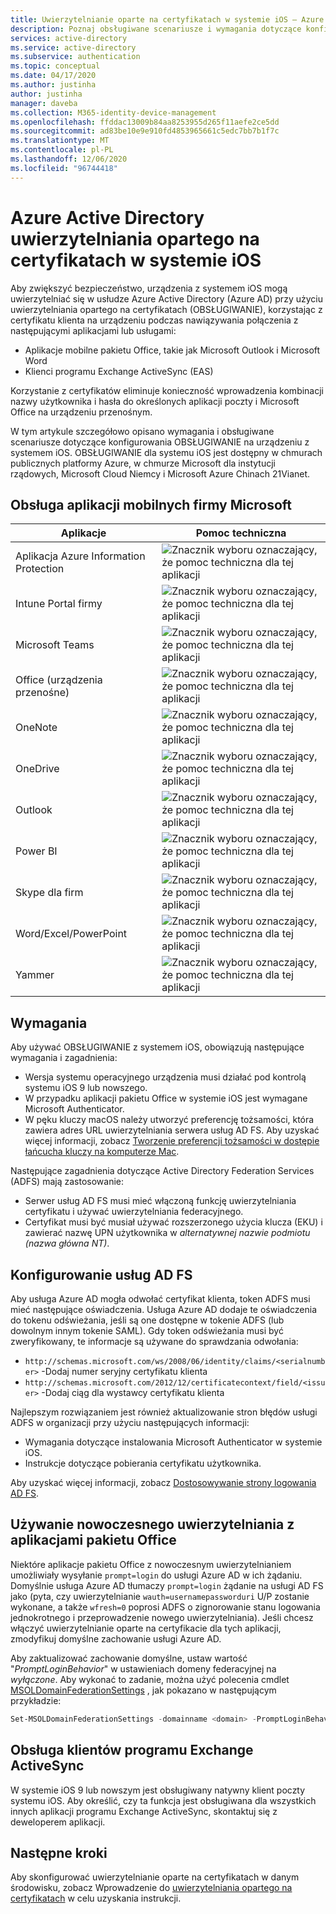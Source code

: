 ```yaml
---
title: Uwierzytelnianie oparte na certyfikatach w systemie iOS — Azure Active Directory
description: Poznaj obsługiwane scenariusze i wymagania dotyczące konfigurowania uwierzytelniania opartego na certyfikatach dla Azure Active Directory w rozwiązaniach z urządzeniami z systemem iOS
services: active-directory
ms.service: active-directory
ms.subservice: authentication
ms.topic: conceptual
ms.date: 04/17/2020
ms.author: justinha
author: justinha
manager: daveba
ms.collection: M365-identity-device-management
ms.openlocfilehash: ffddac13009b84aa8253955d265f11aefe2ce5dd
ms.sourcegitcommit: ad83be10e9e910fd4853965661c5edc7bb7b1f7c
ms.translationtype: MT
ms.contentlocale: pl-PL
ms.lasthandoff: 12/06/2020
ms.locfileid: "96744418"
---
```

# <a name="azure-active-directory-certificate-based-authentication-on-ios"></a>Azure Active Directory uwierzytelniania opartego na certyfikatach w systemie iOS

Aby zwiększyć bezpieczeństwo, urządzenia z systemem iOS mogą uwierzytelniać się w usłudze Azure Active Directory (Azure AD) przy użyciu uwierzytelniania opartego na certyfikatach (OBSŁUGIWANIE), korzystając z certyfikatu klienta na urządzeniu podczas nawiązywania połączenia z następującymi aplikacjami lub usługami:

* Aplikacje mobilne pakietu Office, takie jak Microsoft Outlook i Microsoft Word
* Klienci programu Exchange ActiveSync (EAS)

Korzystanie z certyfikatów eliminuje konieczność wprowadzenia kombinacji nazwy użytkownika i hasła do określonych aplikacji poczty i Microsoft Office na urządzeniu przenośnym.

W tym artykule szczegółowo opisano wymagania i obsługiwane scenariusze dotyczące konfigurowania OBSŁUGIWANIE na urządzeniu z systemem iOS. OBSŁUGIWANIE dla systemu iOS jest dostępny w chmurach publicznych platformy Azure, w chmurze Microsoft dla instytucji rządowych, Microsoft Cloud Niemcy i Microsoft Azure Chinach 21Vianet.

## <a name="microsoft-mobile-applications-support"></a>Obsługa aplikacji mobilnych firmy Microsoft

| Aplikacje | Pomoc techniczna |
| --- | --- |
| Aplikacja Azure Information Protection |![Znacznik wyboru oznaczający, że pomoc techniczna dla tej aplikacji][1] |
| Intune Portal firmy |![Znacznik wyboru oznaczający, że pomoc techniczna dla tej aplikacji][1] |
| Microsoft Teams |![Znacznik wyboru oznaczający, że pomoc techniczna dla tej aplikacji][1] |
| Office (urządzenia przenośne) |![Znacznik wyboru oznaczający, że pomoc techniczna dla tej aplikacji][1] |
| OneNote |![Znacznik wyboru oznaczający, że pomoc techniczna dla tej aplikacji][1] |
| OneDrive |![Znacznik wyboru oznaczający, że pomoc techniczna dla tej aplikacji][1] |
| Outlook |![Znacznik wyboru oznaczający, że pomoc techniczna dla tej aplikacji][1] |
| Power BI |![Znacznik wyboru oznaczający, że pomoc techniczna dla tej aplikacji][1] |
| Skype dla firm |![Znacznik wyboru oznaczający, że pomoc techniczna dla tej aplikacji][1] |
| Word/Excel/PowerPoint |![Znacznik wyboru oznaczający, że pomoc techniczna dla tej aplikacji][1] |
| Yammer |![Znacznik wyboru oznaczający, że pomoc techniczna dla tej aplikacji][1] |

## <a name="requirements"></a>Wymagania

Aby używać OBSŁUGIWANIE z systemem iOS, obowiązują następujące wymagania i zagadnienia:

* Wersja systemu operacyjnego urządzenia musi działać pod kontrolą systemu iOS 9 lub nowszego.
* W przypadku aplikacji pakietu Office w systemie iOS jest wymagane Microsoft Authenticator.
* W pęku kluczy macOS należy utworzyć preferencję tożsamości, która zawiera adres URL uwierzytelniania serwera usług AD FS. Aby uzyskać więcej informacji, zobacz [Tworzenie preferencji tożsamości w dostępie łańcucha kluczy na komputerze Mac](https://support.apple.com/guide/keychain-access/create-an-identity-preference-kyca6343b6c9/mac).

Następujące zagadnienia dotyczące Active Directory Federation Services (ADFS) mają zastosowanie:

* Serwer usług AD FS musi mieć włączoną funkcję uwierzytelniania certyfikatu i używać uwierzytelniania federacyjnego.
* Certyfikat musi być musiał używać rozszerzonego użycia klucza (EKU) i zawierać nazwę UPN użytkownika w *alternatywnej nazwie podmiotu (nazwa główna NT)*.

## <a name="configure-adfs"></a>Konfigurowanie usług AD FS

Aby usługa Azure AD mogła odwołać certyfikat klienta, token ADFS musi mieć następujące oświadczenia. Usługa Azure AD dodaje te oświadczenia do tokenu odświeżania, jeśli są one dostępne w tokenie ADFS (lub dowolnym innym tokenie SAML). Gdy token odświeżania musi być zweryfikowany, te informacje są używane do sprawdzania odwołania:

* `http://schemas.microsoft.com/ws/2008/06/identity/claims/<serialnumber>` -Dodaj numer seryjny certyfikatu klienta
* `http://schemas.microsoft.com/2012/12/certificatecontext/field/<issuer>` -Dodaj ciąg dla wystawcy certyfikatu klienta

Najlepszym rozwiązaniem jest również aktualizowanie stron błędów usługi ADFS w organizacji przy użyciu następujących informacji:

* Wymagania dotyczące instalowania Microsoft Authenticator w systemie iOS.
* Instrukcje dotyczące pobierania certyfikatu użytkownika.

Aby uzyskać więcej informacji, zobacz [Dostosowywanie strony logowania AD FS](/previous-versions/windows/it-pro/windows-server-2012-R2-and-2012/dn280950(v=ws.11)).

## <a name="use-modern-authentication-with-office-apps"></a>Używanie nowoczesnego uwierzytelniania z aplikacjami pakietu Office

Niektóre aplikacje pakietu Office z nowoczesnym uwierzytelnianiem umożliwiały wysyłanie `prompt=login` do usługi Azure AD w ich żądaniu. Domyślnie usługa Azure AD tłumaczy `prompt=login` żądanie na usługi AD FS jako (pyta, czy uwierzytelnianie `wauth=usernamepassworduri` U/P zostanie wykonane, a także `wfresh=0` poprosi ADFS o zignorowanie stanu logowania jednokrotnego i przeprowadzenie nowego uwierzytelniania). Jeśli chcesz włączyć uwierzytelnianie oparte na certyfikacie dla tych aplikacji, zmodyfikuj domyślne zachowanie usługi Azure AD.

Aby zaktualizować zachowanie domyślne, ustaw wartość "*PromptLoginBehavior*" w ustawieniach domeny federacyjnej na *wyłączone*. Aby wykonać to zadanie, można użyć polecenia cmdlet [MSOLDomainFederationSettings](/powershell/module/msonline/set-msoldomainfederationsettings?view=azureadps-1.0) , jak pokazano w następującym przykładzie:

```powershell
Set-MSOLDomainFederationSettings -domainname <domain> -PromptLoginBehavior Disabled
```

## <a name="support-for-exchange-activesync-clients"></a>Obsługa klientów programu Exchange ActiveSync

W systemie iOS 9 lub nowszym jest obsługiwany natywny klient poczty systemu iOS. Aby określić, czy ta funkcja jest obsługiwana dla wszystkich innych aplikacji programu Exchange ActiveSync, skontaktuj się z deweloperem aplikacji.

## <a name="next-steps"></a>Następne kroki

Aby skonfigurować uwierzytelnianie oparte na certyfikatach w danym środowisku, zobacz Wprowadzenie do [uwierzytelniania opartego na certyfikatach](active-directory-certificate-based-authentication-get-started.md) w celu uzyskania instrukcji.

<!--Image references-->
[1]: ./media/active-directory-certificate-based-authentication-ios/ic195031.png